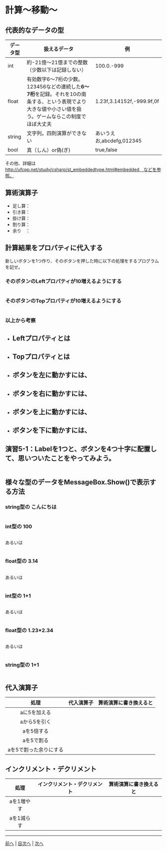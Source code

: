 # 計算～移動～

## 代表的なデータの型
|データ型|扱えるデータ|例|
|-------|-----------|--|
|int    |約-21億～21億までの整数（少数以下は記録しない）|100.0.-999|
|float  |有効数字6～7桁の少数。123456などの連続した**6～7桁**を記録。それを10の南条する、という表現でより大きな値や小さい値を扱う。ゲームならこの制度でほぼ大丈夫|1.23f,3.14152f,-999.9f,0f|
|string |文字列。四則演算ができない|あいうえお,abcdefg,012345|
|bool   |真（しん）or偽(ぎ)|true,false|

その他、詳細は http://ufcpp.net/study/csharp/st_embeddedtype.html#embedded　などを参照。

## 算術演算子
- 足し算：
- 引き算：
- 掛け算：
- 割り算：
- 余り　：

## 計算結果をプロパティに代入する
新しいボタンを1つ作り、そのボタンを押した時に以下の処理をするプログラムを記せ。

### そのボタンのLeftプロパティが10増えるようにする
```cs

```

### そのボタンのTopプロパティが10増えるようにする
```cs

```

### 以上から考察
- Leftプロパティとは
  -
- Topプロパティとは
  -
- ボタンを左に動かすには、
  -
- ボタンを右に動かすには、
  -
- ボタンを上に動かすには、
  -
- ボタンを下に動かすには、
  -

## 演習5-1：Labelを1つと、ボタンを4つ十字に配置して、思いついたことをやってみよう。

```cs

```

## 様々な型のデータをMessageBox.Show()で表示する方法
### string型の こんにちは
```cs

```

### int型の 100
```cs

```

あるいは

```cs
```

### float型の 3.14
```cs

```

あるいは

```cs

```

### int型の 1+1
```cs

```

あるいは

```cs

```

### float型の 1.23*2.34
```cs

```

あるいは

```cs

```

### string型の 1+1
```cs

```

## 代入演算子
|処理                   |代入演算子|算術演算に書き換えると|
|:---------------------:|---------|-------------------|
|aに5を加える            |         |                   |
|aから5を引く           |         |                   |
|aを5倍する             |         |                   |
|aを5で割る             |         |                   |
|aを5で割った余りにする   |         |                   |

## インクリメント・デクリメント
|処理      |インクリメント・デクリメント|算術演算に書き換えると|
|:-------:|--------------------------|----------------------|
|aを1増やす|                          |                   |		
|aを1減らす|	                      |                   |

---

[前へ](04.md) | [目次へ](README.md#%E7%9B%AE%E6%AC%A1) | [次へ](06.md)
